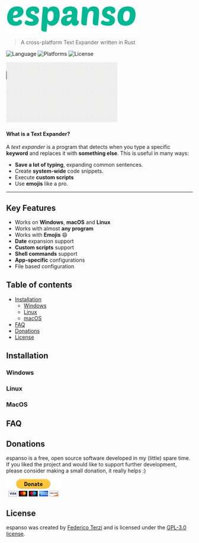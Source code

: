 ![espanso](images/titlebar.png)

> A cross-platform Text Expander written in Rust

![Language](https://img.shields.io/badge/language-rust-orange)
![Platforms](https://img.shields.io/badge/platforms-Windows%2C%20macOS%20and%20Linux-blue)
![License](https://img.shields.io/github/license/federico-terzi/espanso)

![example](images/example.gif)

#### What is a Text Expander?

A *text expander* is a program that detects when you type
a specific **keyword** and replaces it with **something else**. 
This is useful in many ways:
* **Save a lot of typing**, expanding common sentences.
* Create **system-wide** code snippets.
* Execute **custom scripts**
* Use **emojis** like a pro.

___

## Key Features

* Works on **Windows**, **macOS** and **Linux**
* Works with almost **any program**
* Works with **Emojis** 😄
* **Date** expansion support
* **Custom scripts** support
* **Shell commands** support
* **App-specific** configurations
* File based configuration

## Table of contents

- [Installation](#installation)
    - [Windows](#install-windows)
    - [Linux](#install-linux)
    - [macOS](#install-macos)
- [FAQ](#faq)
- [Donations](#donations)
- [License](#license)

## Installation

### <a name="install-windows"></a>Windows

### <a name="install-linux"></a>Linux

### <a name="install-macos"></a>MacOS

## FAQ



## Donations

espanso is a free, open source software developed in my (little) spare time.
If you liked the project and would like to support further development, 
please consider making a small donation, it really helps :)

[![Donate with PayPal](images/donate.gif)](https://www.paypal.com/cgi-bin/webscr?cmd=_s-xclick&hosted_button_id=FHNLR5DRS267E&source=url)

## License

espanso was created by [Federico Terzi](http://federicoterzi.com)
and is licensed under the [GPL-3.0 license](/LICENSE).